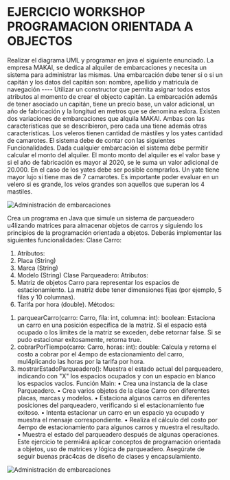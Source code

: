 # EJERCICIO WORKSHOP PROGRAMACION ORIENTADA A OBJECTOS
Realizar el diagrama UML y programar en java el siguiente enunciado.
La empresa MAKAI, se dedica al alquiler de embarcaciones y necesita un sistema para
administrar las mismas.
Una embarcación debe tener si o si un capitán y los datos del capitán son: nombre, apellido y
matricula de navegación ---- Utilizar un constructor que permita asignar todos estos atributos al
momento de crear el objecto capitán.
La embarcación además de tener asociado un capitán, tiene un precio base, un valor adicional,
un año de fabricación y la longitud en metros que se denomina eslora.
Existen dos variaciones de embarcaciones que alquila MAKAI. Ambas con las características que
se describieron, pero cada una tiene además otras características. Los veleros tienen cantidad
de mástiles y los yates cantidad de camarotes.
El sistema debe de contar con las siguientes Funcionalidades.
Dada cualquier embarcación el sistema debe permitir calcular el monto del alquiler. El monto
monto del alquiler es el valor base y si el año de fabricación es mayor al 2020, se le suma un
valor adicional de 20.000.
En el caso de los yates debe ser posible comprarlos. Un yate tiene mayor lujo si tiene mas de 7
camarotes.
Es importante poder evaluar en un velero si es grande, los velos grandes son aquellos que
superan los 4 mastiles. 


![Administración de embarcaciones](https://i.ibb.co/fvJS6np/Embarcaciones.png)


Crea un programa en Java que simule un sistema de parqueadero u4lizando matrices para
almacenar objetos de carros y siguiendo los principios de la programación orientada a objetos.
Deberás implementar las siguientes funcionalidades:
Clase Carro:
1. Atributos:
2. Placa (String)
3. Marca (String)
4. Modelo (String)
Clase Parqueadero:
Atributos:
1. Matriz de objetos Carro para representar los espacios de estacionamiento. La matriz
debe tener dimensiones fijas (por ejemplo, 5 filas y 10 columnas).
2. Tarifa por hora (double).
Métodos:
1) parquearCarro(carro: Carro, fila: int, columna: int): boolean: Estaciona un carro en una
posición específica de la matriz. Si el espacio está ocupado o los límites de la matriz se
exceden, debe retornar false. Si se pudo estacionar exitosamente, retorna true.
2) cobrarPorTiempo(carro: Carro, horas: int): double: Calcula y retorna el costo a cobrar por
el 4empo de estacionamiento del carro, mul4plicando las horas por la tarifa por hora.
3) mostrarEstadoParqueadero(): Muestra el estado actual del parqueadero, indicando con
"X" los espacios ocupados y con un espacio en blanco los espacios vacíos.
Función Main:
• Crea una instancia de la clase Parqueadero.
• Crea varios objetos de la clase Carro con diferentes placas, marcas y modelos.
• Estaciona algunos carros en diferentes posiciones del parqueadero, verificando si el
estacionamiento fue exitoso.
• Intenta estacionar un carro en un espacio ya ocupado y muestra el mensaje
correspondiente.
• Realiza el cálculo del costo por 4empo de estacionamiento para algunos carros y
muestra el resultado.
• Muestra el estado del parqueadero después de algunas operaciones.
Este ejercicio te permi4rá aplicar conceptos de programación orientada a objetos, uso de
matrices y lógica de parqueadero. Asegúrate de seguir buenas prác4cas de diseño de clases y
encapsulamiento.


![Administración de embarcaciones](https://i.ibb.co/jRLJ4FY/Parqueadero.png)
